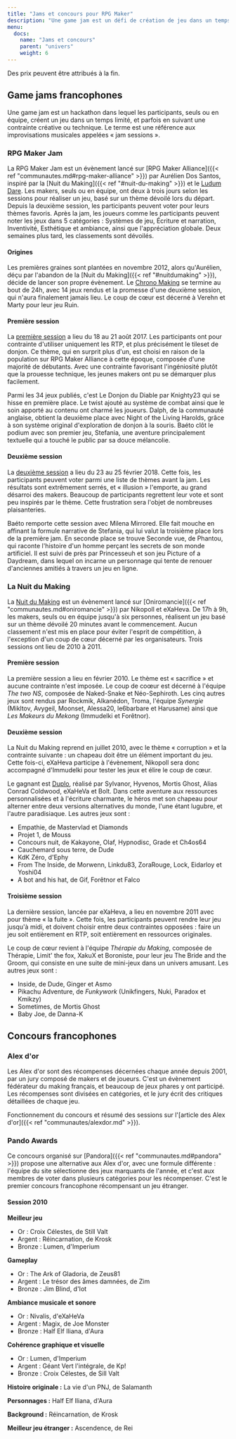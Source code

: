 ```yaml
---
title: "Jams et concours pour RPG Maker"
description: "Une game jam est un défi de création de jeu dans un temps limité, et parfois sous une contrainte. Découvrez les plus grandes game jams de la communauté RPG Maker."
menu:
  docs:
    name: "Jams et concours"
    parent: "univers"
    weight: 6
---
```


Des prix peuvent être attribués à la fin.

## Game jams francophones

Une game jam est un hackathon dans lequel les participants, seuls ou en équipe, créent un jeu dans un temps limité, et parfois en suivant une contrainte créative ou technique. Le terme est une référence aux improvisations musicales appelées « jam sessions ».

### RPG Maker Jam

La RPG Maker Jam est un évènement lancé sur [RPG Maker Alliance]({{< ref "communautes.md#rpg-maker-alliance" >}}) par Aurélien Dos Santos, inspiré par la [Nuit du Making]({{< ref "#nuit-du-making" >}}) et le [Ludum Dare](https://fr.wikipedia.org/wiki/Ludum_Dare). Les makers, seuls ou en équipe, ont deux à trois jours selon les sessions pour réaliser un jeu, basé sur un thème dévoilé lors du départ. Depuis la deuxième session, les participants peuvent voter pour leurs thèmes favoris. Après la jam, les joueurs comme les participants peuvent noter les jeux dans 5 catégories : Systèmes de jeu, Écriture et narration, Inventivité, Esthétique et ambiance, ainsi que l'appréciation globale. Deux semaines plus tard, les classements sont dévoilés.

#### Origines

Les premières graines sont plantées en novembre 2012, alors qu'Aurélien, déçu par l'abandon de la [Nuit du Making]({{< ref "#nuitdumaking" >}}), décide de lancer son propre évènement. Le [Chrono Making](https://chronomaking.wordpress.com/) se termine au bout de 24h, avec 14 jeux rendus et la promesse d'une deuxième session, qui n'aura finalement jamais lieu. Le coup de cœur est décerné à Verehn et Marty pour leur jeu Ruin.

#### Première session

La [première session](https://itch.io/jam/rpgmakerjam) a lieu du 18 au 21 août 2017. Les participants ont pour contrainte d'utiliser uniquement les RTP, et plus précisément le tileset de donjon. Ce thème, qui en surprit plus d'un, est choisi en raison de la population sur RPG Maker Alliance à cette époque, composée d'une majorité de débutants. Avec une contrainte favorisant l'ingéniosité plutôt que la prouesse technique, les jeunes makers ont pu se démarquer plus facilement.

Parmi les 34 jeux publiés, c'est Le Donjon du Diable par Knighty23 qui se hisse en première place. Le twist ajouté au système de combat ainsi que le soin apporté au contenu ont charmé les joueurs. Dalph, de la communauté anglaise, obtient la deuxième place avec Night of the Living Harolds, grâce à son système original d'exploration de donjon à la souris. Baéto clôt le podium avec son premier jeu, Stefania, une aventure principalement textuelle qui a touché le public par sa douce mélancolie.

#### Deuxième session

La [deuxième session](https://itch.io/jam/rpgmakerjam2) a lieu du 23 au 25 février 2018. Cette fois, les participants peuvent voter parmi une liste de thèmes avant la jam. Les résultats sont extrêmement serrés, et « illusion » l'emporte, au grand désarroi des makers. Beaucoup de participants regrettent leur vote et sont peu inspirés par le thème. Cette frustration sera l'objet de nombreuses plaisanteries.

Baéto remporte cette session avec Milena Mirrored. Elle fait mouche en affinant la formule narrative de Stefania, qui lui valut la troisième place lors de la première jam. En seconde place se trouve Seconde vue, de Phantou, qui raconte l'histoire d'un homme perçant les secrets de son monde artificiel. Il est suivi de près par Princesseuh et son jeu Picture of a Daydream, dans lequel on incarne un personnage qui tente de renouer d'anciennes amitiés à travers un jeu en ligne.

### La Nuit du Making

La [Nuit du Making](http://nuitdumaking.blogspot.fr/) est un évènement lancé sur [Oniromancie]({{< ref "communautes.md#oniromancie" >}}) par Nikopoll et eXaHeva. De 17h à 9h, les makers, seuls ou en équipe jusqu'à six personnes, réalisent un jeu basé sur un thème dévoilé 20 minutes avant le commencement. Aucun classement n'est mis en place pour éviter l'esprit de compétition, à l'exception d'un coup de cœur décerné par les organisateurs. Trois sessions ont lieu de 2010 à 2011.

#### Première session

La première session a lieu en février 2010. Le thème est « sacrifice » et aucune contrainte n'est imposée. Le coup de coœur est décerné à l'équipe *The two NS*, composée de Naked-Snake et Néo-Sephiroth. Les cinq autres jeux sont rendus par Rockmik, Alkanédon, Troma, l'équipe *Synergie* (Mikltov, Avygeil, Moonset, Alessa20, le6barbare et Harusame) ainsi que *Les Makeurs du Mekong* (Immudelki et Forêtnor).

#### Deuxième session

La Nuit du Making reprend en juillet 2010, avec le thème « corruption » et la contrainte suivante : un chapeau doit être un élément important du jeu. Cette fois-ci, eXaHeva participe à l'évènement, Nikopoll sera donc accompagné d'Immudelki pour tester les jeux et élire le coup de cœur.

Le gagnant est [Duplo](https://www.alexdor.info/?p=jeu&id=373), réalisé par Sylvanor, Hyvenos, Mortis Ghost, Alias Conrad Coldwood, eXaHeVa et Bolt. Dans cette aventure aux ressources personnalisées et à l'écriture charmante, le héros met son chapeau pour alterner entre deux versions alternatives du monde, l'une étant lugubre, et l'autre paradisiaque. Les autres jeux sont :

- Empathie, de Mastervlad et Diamonds
- Projet 1, de Mouss
- Concours nuit, de Kakayone, Olaf, Hypnodisc, Grade et Ch4os64
- Cauchemard sous terre, de Dude
- KdK Zéro, d'Ephy
- From The Inside, de Morwenn, Linkdu83, ZoraRouge, Lock, Eidarloy et Yoshi04
- A bot and his hat, de Gif, Forêtnor et Falco

#### Troisième session

La dernière session, lancée par eXaHeva, a lieu en novembre 2011 avec pour thème « la fuite ». Cette fois, les participants peuvent rendre leur jeu jusqu'à midi, et doivent choisir entre deux contraintes opposées : faire un jeu soit entièrement en RTP, soit entièrement en ressources originales.

Le coup de cœur revient à l'équipe *Thérapie du Making*, composée de Thérapie, Limit' the fox, XakuX et Boroniste, pour leur jeu The Bride and the Groom, qui consiste en une suite de mini-jeux dans un univers amusant. Les autres jeux sont :

- Inside, de Dude, Ginger et Asmo
- Pikachu Adventure, de *Funkywork* (Unikfingers, Nuki, Paradox et Kmikzy)
- Sometimes, de Mortis Ghost
- Baby Joe, de Danna-K

## Concours francophones

### Alex d'or

Les Alex d'or sont des récompenses décernées chaque année depuis 2001, par un jury composé de makers et de joueurs. C'est un évènement fédérateur du making français, et beaucoup de jeux phares y ont participé. Les récompenses sont divisées en catégories, et le jury écrit des critiques détaillées de chaque jeu.

Fonctionnement du concours et résumé des sessions sur l'[article des Alex d'or]({{< ref "communautes/alexdor.md" >}}).

### Pando Awards

Ce concours organisé sur [Pandora]({{< ref "communautes.md#pandora" >}}) propose une alternative aux Alex d'or, avec une formule différente : l'équipe du site sélectionne des jeux marquants de l'année, et c'est aux membres de voter dans plusieurs catégories pour les récompenser. C'est le premier concours francophone récompensant un jeu étranger.

#### Session 2010

**Meilleur jeu**

- Or : Croix Célestes, de Still Valt
- Argent : Réincarnation, de Krosk
- Bronze : Lumen, d'Imperium

**Gameplay**

- Or : The Ark of Gladoria, de Zeus81
- Argent : Le trésor des âmes damnées, de Zim
- Bronze : Jim Blind, d'Iot

**Ambiance musicale et sonore**

- Or : Nivalis, d'eXaHeVa
- Argent : Magix, de Joe Monster
- Bronze : Half Elf Iliana, d'Aura

**Cohérence graphique et visuelle**

- Or : Lumen, d'Imperium
- Argent : Géant Vert l'intégrale, de Kp!
- Bronze : Croix Célestes, de Sill Valt

**Histoire originale :** La vie d'un PNJ, de Salamanth

**Personnages :** Half Elf Iliana, d'Aura

**Background :** Réincarnation, de Krosk

**Meilleur jeu étranger :** Ascendence, de Rei
